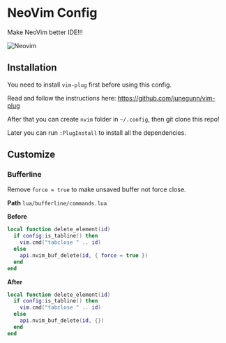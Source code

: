 # NeoVim Config

Make NeoVim better IDE!!!

![Neovim](https://i.postimg.cc/DZBc5SJY/Screen-Shot-2022-08-29-at-15-04-16.png)

## Installation

You need to install `vim-plug` first before using this config.

Read and follow the instructions here: https://github.com/junegunn/vim-plug

After that you can create `nvim` folder in `~/.config`, then git clone this repo!

Later you can run `:PlugInstall` to install all the dependencies.

## Customize

### Bufferline

Remove `force = true` to make unsaved buffer not force close.

**Path** `lua/bufferline/commands.lua`

**Before**
```lua
local function delete_element(id)
  if config:is_tabline() then
    vim.cmd("tabclose " .. id)
  else
    api.nvim_buf_delete(id, { force = true })
  end
end
```

**After**
```lua
local function delete_element(id)
  if config:is_tabline() then
    vim.cmd("tabclose " .. id)
  else
    api.nvim_buf_delete(id, {})
  end
end
```
